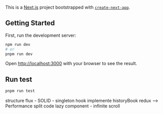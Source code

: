 This is a [Next.js](https://nextjs.org/) project bootstrapped with [`create-next-app`](https://github.com/vercel/next.js/tree/canary/packages/create-next-app).

## Getting Started

First, run the development server:

```bash
npm run dev
# or
pnpm run dev

```

Open [http://localhost:3000](http://localhost:3000) with your browser to see the result.

## Run test
```bash
pnpm run test

```
structure flux - SOLID - singleton hook
implemente historyBook
redux --> 
Performance split code lazy component - infinite scroll